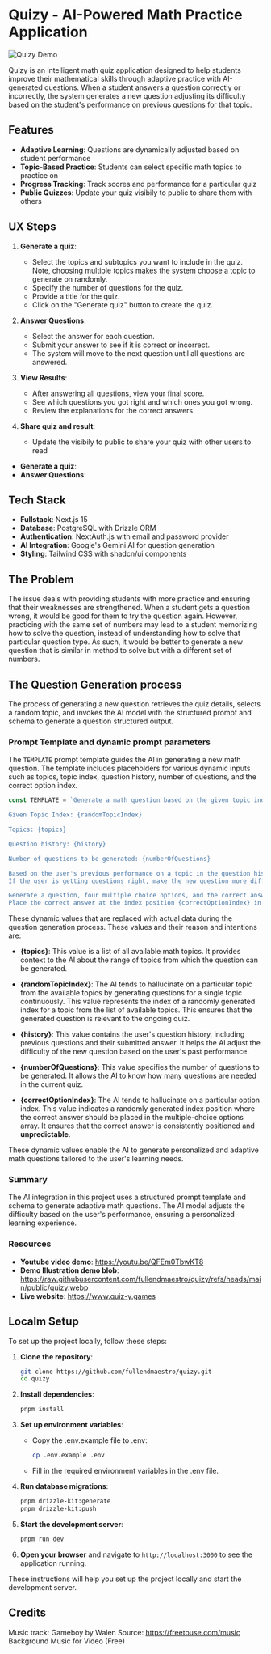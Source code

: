 # Quizy - AI-Powered Math Practice Application

![Quizy Demo](https://github.com/fullendmaestro/quizy/blob/main/public/quizy.webp)

Quizy is an intelligent math quiz application designed to help students improve their mathematical skills through adaptive practice with AI-generated questions. When a student answers a question correctly or incorrectly, the system generates a new question adjusting its difficulty based on the student's performance on previous questions for that topic.

## Features

- **Adaptive Learning**: Questions are dynamically adjusted based on student performance
- **Topic-Based Practice**: Students can select specific math topics to practice on
- **Progress Tracking**: Track scores and performance for a particular quiz
- **Public Quizzes**: Update your quiz visibily to public to share them with others

## UX Steps

1. **Generate a quiz**:

   - Select the topics and subtopics you want to include in the quiz. Note, choosing multiple topics makes the system choose a topic to generate on randomly.
   - Specify the number of questions for the quiz.
   - Provide a title for the quiz.
   - Click on the "Generate quiz" button to create the quiz.

2. **Answer Questions**:

   - Select the answer for each question.
   - Submit your answer to see if it is correct or incorrect.
   - The system will move to the next question until all questions are answered.

3. **View Results**:
   - After answering all questions, view your final score.
   - See which questions you got right and which ones you got wrong.
   - Review the explanations for the correct answers.
4. **Share quiz and result**:
   - Update the visibily to public to share your quiz with other users to read

- **Generate a quiz**:
- **Answer Questions**:

## Tech Stack

- **Fullstack**: Next.js 15
- **Database**: PostgreSQL with Drizzle ORM
- **Authentication**: NextAuth.js with email and password provider
- **AI Integration**: Google's Gemini AI for question generation
- **Styling**: Tailwind CSS with shadcn/ui components

## The Problem

The issue deals with providing students with more practice and ensuring that their weaknesses are strengthened. When a student gets a question wrong, it would be good for them to try the question again. However, practicing with the same set of numbers may lead to a student memorizing how to solve the question, instead of understanding how to solve that particular question type. As such, it would be better to generate a new question that is similar in method to solve but with a different set of numbers.

## The Question Generation process

The process of generating a new question retrieves the quiz details, selects a random topic, and invokes the AI model with the structured prompt and schema to generate a question structured output.

### Prompt Template and dynamic prompt parameters

The `TEMPLATE` prompt template guides the AI in generating a new math question. The template includes placeholders for various dynamic inputs such as topics, topic index, question history, number of questions, and the correct option index.

```typescript
const TEMPLATE = `Generate a math question based on the given topic index from these topics.

Given Topic Index: {randomTopicIndex}

Topics: {topics}

Question history: {history}

Number of questions to be generated: {numberOfQuestions}

Based on the user's previous performance on a topic in the question history, adjust the difficulty level for the new question on that topic.
If the user is getting questions right, make the new question more difficult. If the user got a question wrong previously, generate a new question that is similar in method to solve but with a different set of numbers.

Generate a question, four multiple choice options, and the correct answer.
Place the correct answer at the index position {correctOptionIndex} in the options array.`;
```

These dynamic values that are replaced with actual data during the question generation process. These values and their reason and intentions are:

- **{topics}**: This value is a list of all available math topics. It provides context to the AI about the range of topics from which the question can be generated.

- **{randomTopicIndex}**: The AI tends to hallucinate on a particular topic from the available topics by generating questions for a single topic continuously. This value represents the index of a randomly generated index for a topic from the list of available topics. This ensures that the generated question is relevant to the ongoing quiz.

- **{history}**: This value contains the user's question history, including previous questions and their submitted answer. It helps the AI adjust the difficulty of the new question based on the user's past performance.

- **{numberOfQuestions}**: This value specifies the number of questions to be generated. It allows the AI to know how many questions are needed in the current quiz.

- **{correctOptionIndex}**: The AI tends to hallucinate on a particular option index. This value indicates a randomly generated index position where the correct answer should be placed in the multiple-choice options array. It ensures that the correct answer is consistently positioned and **unpredictable**.

These dynamic values enable the AI to generate personalized and adaptive math questions tailored to the user's learning needs.

### Summary

The AI integration in this project uses a structured prompt template and schema to generate adaptive math questions. The AI model adjusts the difficulty based on the user's performance, ensuring a personalized learning experience.

### Resources

- **Youtube video demo**: https://youtu.be/QFEm0TbwKT8
- **Demo Illustration demo blob**: https://raw.githubusercontent.com/fullendmaestro/quizy/refs/heads/main/public/quizy.webp
- **Live website**: https://www.quiz-y.games

## Localm Setup

To set up the project locally, follow these steps:

1. **Clone the repository**:

   ```sh
   git clone https://github.com/fullendmaestro/quizy.git
   cd quizy
   ```

2. **Install dependencies**:

   ```sh
   pnpm install
   ```

3. **Set up environment variables**:

   - Copy the .env.example file to .env:
     ```sh
     cp .env.example .env
     ```
   - Fill in the required environment variables in the .env file.

4. **Run database migrations**:

   ```sh
   pnpm drizzle-kit:generate
   pnpm drizzle-kit:push
   ```

5. **Start the development server**:

   ```sh
   pnpm run dev
   ```

6. **Open your browser** and navigate to `http://localhost:3000` to see the application running.

These instructions will help you set up the project locally and start the development server.

## Credits

Music track: Gameboy by Walen
Source: https://freetouse.com/music
Background Music for Video (Free)
